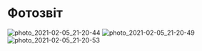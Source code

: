 # Фотозвіт
![photo_2021-02-05_21-20-44](https://user-images.githubusercontent.com/74230330/107079673-da7b5c00-67f8-11eb-9ce7-7b0c394084fe.jpg)
![photo_2021-02-05_21-20-49](https://user-images.githubusercontent.com/74230330/107079678-dc451f80-67f8-11eb-83c9-d1b86463824f.jpg)
![photo_2021-02-05_21-20-53](https://user-images.githubusercontent.com/74230330/107079679-dc451f80-67f8-11eb-97da-a24654dd80da.jpg)
